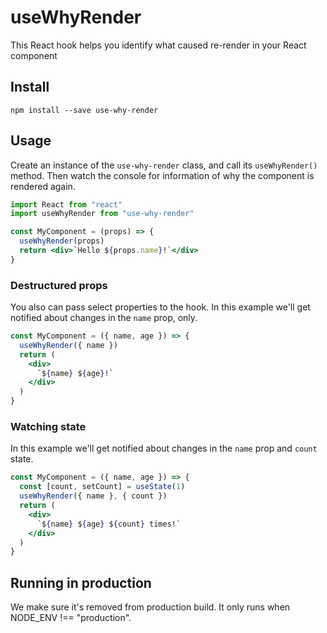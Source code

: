 # useWhyRender

This React hook helps you identify what caused re-render in your React component

## Install

`npm install --save use-why-render`

## Usage

Create an instance of the `use-why-render` class, and call its `useWhyRender()` method. Then watch the console for information of why the component is rendered again.

```jsx
import React from "react"
import useWhyRender from "use-why-render"

const MyComponent = (props) => {
  useWhyRender(props)
  return <div>`Hello ${props.name}!`</div>
}
```

### Destructured props

You also can pass select properties to the hook. In this example we'll get notified about changes in the `name` prop, only.

```jsx
const MyComponent = ({ name, age }) => {
  useWhyRender({ name })
  return (
    <div>
      `${name} ${age}!`
    </div>
  )
}
```

### Watching state

In this example we'll get notified about changes in the `name` prop and `count` state.

```jsx
const MyComponent = ({ name, age }) => {
  const [count, setCount] = useState(1)
  useWhyRender({ name }, { count })
  return (
    <div>
      `${name} ${age} ${count} times!`
    </div>
  )
}
```

## Running in production

We make sure it's removed from production build. It only runs when NODE_ENV !== "production".
